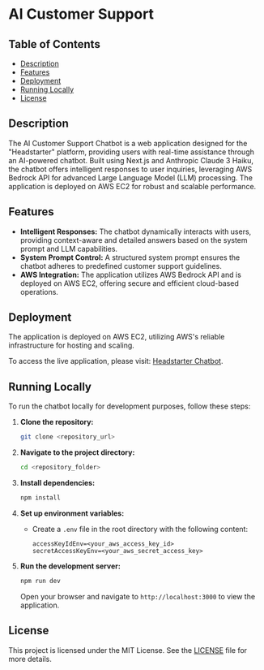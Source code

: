 # AI Customer Support

## Table of Contents

- [Description](#description)
- [Features](#features)
- [Deployment](#deployment)
- [Running Locally](#running-locally)
- [License](#license)

## Description

The AI Customer Support Chatbot is a web application designed for the "Headstarter" platform, providing users with real-time assistance through an AI-powered chatbot. Built using Next.js and Anthropic Claude 3 Haiku, the chatbot offers intelligent responses to user inquiries, leveraging AWS Bedrock API for advanced Large Language Model (LLM) processing. The application is deployed on AWS EC2 for robust and scalable performance.

## Features

- **Intelligent Responses:** The chatbot dynamically interacts with users, providing context-aware and detailed answers based on the system prompt and LLM capabilities.
- **System Prompt Control:** A structured system prompt ensures the chatbot adheres to predefined customer support guidelines.
- **AWS Integration:** The application utilizes AWS Bedrock API and is deployed on AWS EC2, offering secure and efficient cloud-based operations.

## Deployment

The application is deployed on AWS EC2, utilizing AWS's reliable infrastructure for hosting and scaling.

To access the live application, please visit: [Headstarter Chatbot](#).

## Running Locally

To run the chatbot locally for development purposes, follow these steps:

1. **Clone the repository:**
    ```bash
    git clone <repository_url>
    ```

2. **Navigate to the project directory:**
    ```bash
    cd <repository_folder>
    ```

3. **Install dependencies:**
    ```bash
    npm install
    ```

4. **Set up environment variables:**
   - Create a `.env` file in the root directory with the following content:
     ```plaintext
     accessKeyIdEnv=<your_aws_access_key_id>
     secretAccessKeyEnv=<your_aws_secret_access_key>
     ```

5. **Run the development server:**
    ```bash
    npm run dev
    ```

   Open your browser and navigate to `http://localhost:3000` to view the application.

## License

This project is licensed under the MIT License. See the [LICENSE](LICENSE) file for more details.
